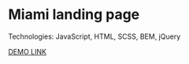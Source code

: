 Miami landing page
====================
Technologies: JavaScript, HTML, SCSS, BEM, jQuery
>
[DEMO LINK](https://dima-cherednyk.github.io/2048-game/)
